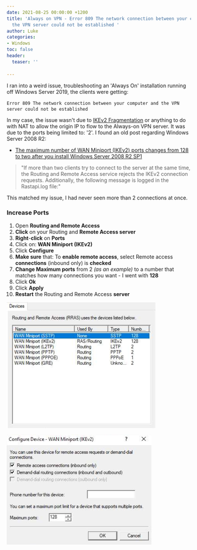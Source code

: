 ```yaml
---
date: 2021-08-25 00:00:00 +1200
title: 'Always on VPN - Error 809 The network connection between your computer and
  the VPN server could not be established '
author: Luke
categories:
- Windows
toc: false
header:
  teaser: ''

---
```

I ran into a weird issue, troubleshooting an 'Always On' installation running off Windows Server 2019, the clients were getting:

    Error 809 The network connection between your computer and the VPN server could not be established

In my case, the issue wasn't due to [IKEv2 Fragmentation](https://directaccess.richardhicks.com/2019/02/14/troubleshooting-always-on-vpn-error-code-809/ "Troubleshooting Always On VPN Error Code 809") or anything to do with NAT to allow the origin IP to flow to the Always-on VPN server. It was due to the ports being limited to: '2'. I found an old post regarding Windows Server 2008 R2: 

* [The maximum number of WAN Miniport (IKEv2) ports changes from 128 to two after you install Windows Server 2008 R2 SP1](https://support.microsoft.com/en-us/topic/the-maximum-number-of-wan-miniport-ikev2-ports-changes-from-128-to-two-after-you-install-windows-server-2008-r2-sp1-15aeb929-abe9-ece0-5d71-d2223d6a94d0 " The maximum number of WAN Miniport (IKEv2) ports changes from 128 to two after you install Windows Server 2008 R2 SP1")

> "If more than two clients try to connect to the server at the same time, the Routing and Remote Access service rejects the IKEv2 connection requests. Additionally, the following message is logged in the Rastapi.log file:"

This matched my issue, I had never seen more than 2 connections at once.

### Increase Ports

 1. Open **Routing and Remote Access**
 2. **Click** on your Routing and **Remote Access server**
 3. **Right**-**click** on **Ports**
 4. Click on: **WAN Miniport (IKEv2)**
 5. Click **Configure**
 6. **Make sure** that: To **enable remote access**, select Remote access **connections** (inbound only) is **checked**
 7. **Change Maximum ports** from 2 _(as an example)_ to a number that matches how many connections you want - I went with **128**
 8. Click **Ok**
 9. Click **Apply**
10. **Restart** the Routing and Remote Access **server**

![Routing and Remote Access](/uploads/wan_miniport_ikev2.png "Routing and Remote Access")

![Routing and Remote Access](/uploads/wan_miniport_ports.png "Routing and Remote Access")